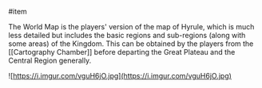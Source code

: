  #item 

The World Map is the players' version of the map of Hyrule, which is much less detailed but includes the basic regions and sub-regions (along with some areas) of the Kingdom. This can be obtained by the players from the [[Cartography Chamber]] before departing the Great Plateau and the Central Region generally.

![https://i.imgur.com/vguH6jO.jpg](https://i.imgur.com/vguH6jO.jpg)